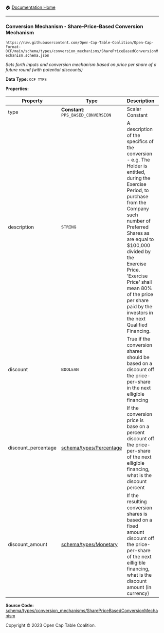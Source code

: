 :house: [Documentation Home](../../../../README.md)

---

### Conversion Mechanism - Share-Price-Based Conversion Mechanism

`https://raw.githubusercontent.com/Open-Cap-Table-Coalition/Open-Cap-Format-OCF/main/schema/types/conversion_mechanisms/SharePriceBasedConversionMechanism.schema.json`

_Sets forth inputs and conversion mechanism based on price per share of a future round (with potential discounts)_

**Data Type:** `OCF TYPE`

**Properties:**

| Property            | Type                                        | Description                                                                                                                                                                                                                                                                                                                                    | Required   |
| ------------------- | ------------------------------------------- | ---------------------------------------------------------------------------------------------------------------------------------------------------------------------------------------------------------------------------------------------------------------------------------------------------------------------------------------------- | ---------- |
| type                | **Constant:** `PPS_BASED_CONVERSION`        | Scalar Constant                                                                                                                                                                                                                                                                                                                                | `REQUIRED` |
| description         | `STRING`                                    | A description of the specifics of the conversion - e.g. The Holder is entitled, during the Exercise Period, to purchase from the Company such number of Preferred Shares as are equal to $100,000 divided by the Exercise Price. 'Exercise Price' shall mean 80% of the price per share paid by the investors in the next Qualified Financing. | `REQUIRED` |
| discount            | `BOOLEAN`                                   | True if the conversion shares should be based on a discount off the price-per-share in the next elligible financing                                                                                                                                                                                                                            | -          |
| discount_percentage | [schema/types/Percentage](../Percentage.md) | If the conversion price is base on a percent discount off the price-per-share of the next elligible financing, what is the discount percent                                                                                                                                                                                                    | -          |
| discount_amount     | [schema/types/Monetary](../Monetary.md)     | If the resulting conversion shares is based on a fixed amount discount off the price-per-share of the next eilligible financing, what is the discount amount (in currency)                                                                                                                                                                     | -          |

**Source Code:** [schema/types/conversion_mechanisms/SharePriceBasedConversionMechanism](../../../../../schema/types/conversion_mechanisms/SharePriceBasedConversionMechanism.schema.json)

Copyright © 2023 Open Cap Table Coalition.
